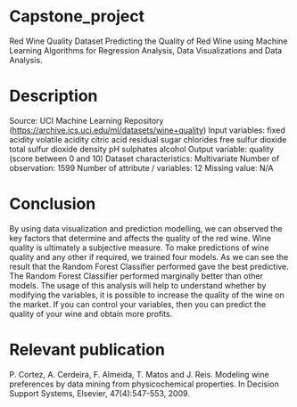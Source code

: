 # Capstone_project
Red Wine Quality Dataset
Predicting the Quality of Red Wine using Machine Learning Algorithms for Regression Analysis, Data Visualizations and Data Analysis.
# Description
Source: UCI Machine Learning Repository (https://archive.ics.uci.edu/ml/datasets/wine+quality)
Input variables:
fixed acidity
volatile acidity
citric acid
residual sugar
chlorides
free sulfur dioxide
total sulfur dioxide
density
pH
sulphates
alcohol
Output variable: quality (score between 0 and 10)
Dataset characteristics: Multivariate
Number of observation: 1599
Number of attribute / variables: 12
Missing value: N/A

# Conclusion
By using data visualization and prediction modelling, we can observed the key factors that determine and affects the quality of the red wine. Wine quality is ultimately a subjective measure. To make predictions of wine quality and any other if required, we trained four models. As we can see the result that the Random Forest Classifier performed gave the best predictive. The Random Forest Classifier performed marginally better than other models. The usage of this analysis will help to understand whether by modifying the variables, it is possible to increase the quality of the wine on the market. If you can control your variables, then you can predict the quality of your wine and obtain more profits.

# Relevant publication
P. Cortez, A. Cerdeira, F. Almeida, T. Matos and J. Reis. Modeling wine preferences by data mining from physicochemical properties. In Decision Support Systems, Elsevier, 47(4):547-553, 2009.
